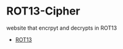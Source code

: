 # ROT13-Cipher
website that encrpyt and decrypts in ROT13
* [ROT13](https://cryptii.com/pipes/rot13-decoder)
